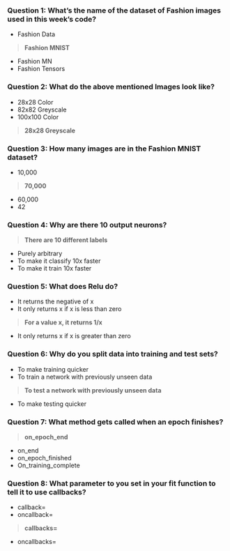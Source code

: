 ### Question 1: What’s the name of the dataset of Fashion images used in this week’s code?

* Fashion Data
> **Fashion MNIST**
* Fashion MN
* Fashion Tensors

### Question 2: What do the above mentioned Images look like?

* 28x28 Color
* 82x82 Greyscale
* 100x100 Color
> **28x28 Greyscale**

### Question 3: How many images are in the Fashion MNIST dataset?

* 10,000
> **70,000**
* 60,000
* 42

### Question 4: Why are there 10 output neurons?

> **There are 10 different labels**
* Purely arbitrary
* To make it classify 10x faster
* To make it train 10x faster

### Question 5: What does Relu do?

* It returns the negative of x
* It only returns x if x is less than zero
> **For a value x, it returns 1/x**
* It only returns x if x is greater than zero

### Question 6: Why do you split data into training and test sets?

* To make training quicker
* To train a network with previously unseen data
> **To test a network with previously unseen data**
* To make testing quicker

### Question 7: What method gets called when an epoch finishes?

> **on_epoch_end**
* on_end
* on_epoch_finished
* On_training_complete

### Question 8: What parameter to you set in your fit function to tell it to use callbacks?

* callback=
* oncallback=
> **callbacks=** 
* oncallbacks=